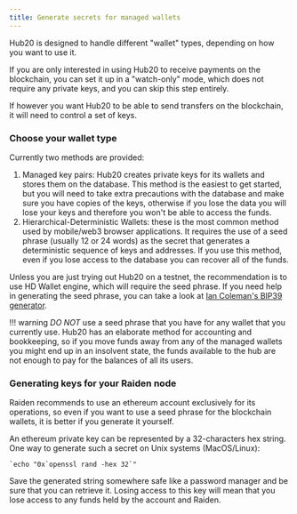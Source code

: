 ```yaml
---
title: Generate secrets for managed wallets
---
```


Hub20 is designed to handle different "wallet" types, depending on how
you want to use it.

If you are only interested in using Hub20 to receive payments on the
blockchain, you can set it up in a "watch-only" mode, which does not
require any private keys, and you can skip this step entirely.

If however you want Hub20 to be able to send transfers on the
blockchain, it will need to control a set of keys.

### Choose your wallet type

Currently two methods are provided:

1. Managed key pairs: Hub20 creates private keys for its wallets and
   stores them on the database. This method is the easiest to get
   started, but you will need to take extra precautions with the
   database and make sure you have copies of the keys, otherwise if
   you lose the data you will lose your keys and therefore you won't
   be able to access the funds.
2. Hierarchical-Deterministic Wallets: these is the most common method
   used by mobile/web3 browser applications. It requires the use of a
   seed phrase (usually 12 or 24 words) as the secret that generates a
   deterministic sequence of keys and addresses. If you use this
   method, even if you lose access to the database you can recover all
   of the funds.

Unless you are just trying out Hub20 on a testnet, the recommendation
is to use HD Wallet engine, which will require the seed phrase. If you
need help in generating the seed phrase, you can take a look at [Ian
Coleman's BIP39 generator](https://iancoleman.io/bip39/).

!!! warning
    *DO NOT* use a seed phrase that you have for any wallet that you
    currently use. Hub20 has an elaborate method for accounting and
    bookkeeping, so if you move funds away from any of the managed wallets
    you might end up in an insolvent state, the funds available to
    the hub are not enough to pay for the balances of all its users.

### Generating keys for your Raiden node

Raiden recommends to use an ethereum account exclusively for its
operations, so even if you want to use a seed phrase for the
blockchain wallets, it is better if you generate it yourself.

An ethereum private key can be represented by a 32-characters hex
string. One way to generate such a secret on Unix systems
(MacOS/Linux):

```(bash)
`echo "0x`openssl rand -hex 32`"
```

Save the generated string somewhere safe like a password manager and
be sure that you can retrieve it. Losing access to this key will mean
that you lose access to any funds held by the account and Raiden.

